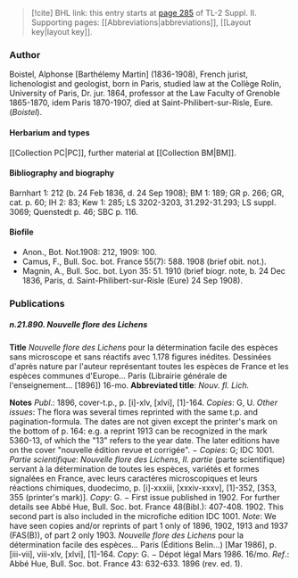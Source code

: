 > [!cite] BHL link: this entry starts at [page 285](https://www.biodiversitylibrary.org/item/103859#page/295/mode/1up) of TL-2 Suppl. II.
> Supporting pages: [[Abbreviations|abbreviations]], [[Layout key|layout key]].

### Author

Boistel, Alphonse \[Barthélemy Martin\] (1836-1908), French jurist, lichenologist and geologist, born in Paris, studied law at the Collège Rolin, University of Paris, Dr. jur. 1864, professor at the Law Faculty of Grenoble 1865-1870, idem Paris 1870-1907, died at Saint-Philibert-sur-Risle, Eure. (*Boistel*).

#### Herbarium and types

[[Collection PC|PC]], further material at [[Collection BM|BM]].

#### Bibliography and biography

Barnhart 1: 212 (b. 24 Feb 1836, d. 24 Sep 1908); BM 1: 189; GR p. 266; GR, cat. p. 60; IH 2: 83; Kew 1: 285; LS 3202-3203, 31.292-31.293; LS suppl. 3069; Quenstedt p. 46; SBC p. 116.

#### Biofile

- Anon., Bot. Not.1908: 212, 1909: 100.
- Camus, F., Bull. Soc. bot. France 55(7): 588. 1908 (brief obit. not.).
- Magnin, A., Bull. Soc. bot. Lyon 35: 51. 1910 (brief biogr. note, b. 24 Dec 1836, Paris, d. Saint-Philibert-sur-Risle (Eure) 24 Sep 1908).

### Publications

##### n.21.890. Nouvelle flore des Lichens

**Title**
*Nouvelle flore des Lichens* pour la détermination facile des espèces sans microscope et sans réactifs avec 1.178 figures inédites. Dessinées d'après nature par l'auteur représentant toutes les espèces de France et les espèces communes d'Europe... Paris (Librairie générale de l'enseignement... \[1896\]) 16-mo.
**Abbreviated title**: *Nouv. fl. Lich.*

**Notes**
*Publ*.: 1896, cover-t.p., p. \[i\]-xlv, \[xlvi\], \[1\]-164. *Copies*: G, U.
*Other issues*: The flora was several times reprinted with the same t.p. and pagination-formula. The dates are not given except the printer's mark on the bottom of p. 164: e.g. a reprint 1913 can be recognized in the mark 5360-13, of which the "13" refers to the year date. The later editions have on the cover "nouvelle édition revue et corrigée". − *Copies*: G; IDC 1001.
*Partie scientifique*: *Nouvelle flore des Lichens*, *II. partie* (parte scientifique) servant à la détermination de toutes les espèces, variétés et formes signalées en France, avec leurs caractéres microscopiques et leurs réactions chimiques, duodecimo, p. \[i\]-xxxiii, \[xxxiv-xxxv\], \[1\]-352, \[353, 355 (printer's mark)\]. *Copy*: G. − First issue published in 1902. For further details see Abbé Hue, Bull. Soc. bot. France 48(Bibl.): 407-408. 1902. This second part is also included in the microfiche edition IDC 1001.
*Note*: We have seen copies and/or reprints of part 1 only of 1896, 1902, 1913 and 1937 (FAS(B)), of part 2 only 1903.
*Nouvelle flore des Lichens* pour la détermination facile des espèces... Paris (Éditions Belin...) \[Mar 1986\], p. \[iii-vii\], viii-xlv, \[xlvi\], \[1\]-164. *Copy*: G. − Dépot légal Mars 1986. 16/mo.
*Ref*.: Abbé Hue, Bull. Soc. bot. France 43: 632-633. 1896 (rev. ed. 1).


